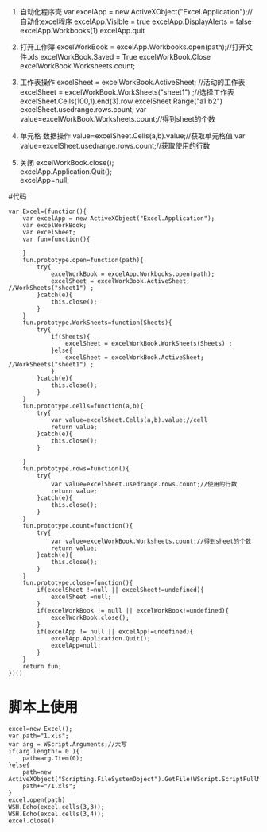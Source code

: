 1. 自动化程序壳
var excelApp = new ActiveXObject("Excel.Application");//自动化excel程序
excelApp.Visible = true
excelApp.DisplayAlerts = false
excelApp.Workbooks(1)
excelApp.quit
2. 打开工作簿
excelWorkBook = excelApp.Workbooks.open(path);//打开文件.xls
excelWorkBook.Saved = True
excelWorkBook.Close
excelWorkBook.Worksheets.count;
3. 工作表操作
excelSheet = excelWorkBook.ActiveSheet; //活动的工作表
excelSheet = excelWorkBook.WorkSheets("sheet1") ;//选择工作表
excelSheet.Cells(100,1).end(3).row
excelSheet.Range("a1:b2")
excelSheet.usedrange.rows.count;
var value=excelWorkBook.Worksheets.count;//得到sheet的个数
4. 单元格 数据操作
value=excelSheet.Cells(a,b).value;//获取单元格值
var value=excelSheet.usedrange.rows.count;//获取使用的行数

5. 关闭
excelWorkBook.close();  
excelApp.Application.Quit();  
excelApp=null;  



#代码
```
var Excel=(function(){
	var excelApp = new ActiveXObject("Excel.Application");
	var excelWorkBook;  
	var excelSheet; 
	var fun=function(){
		
	}
	fun.prototype.open=function(path){
		try{   
			excelWorkBook = excelApp.Workbooks.open(path); 
			excelSheet = excelWorkBook.ActiveSheet; //WorkSheets("sheet1") ;
		}catch(e){   
			this.close();
		}
	}
	fun.prototype.WorkSheets=function(Sheets){
		try{   
			if(Sheets){
				excelSheet = excelWorkBook.WorkSheets(Sheets) ;
			}else{
				excelSheet = excelWorkBook.ActiveSheet; //WorkSheets("sheet1") ;
			}
		}catch(e){   
			this.close();
		}
	}
	fun.prototype.cells=function(a,b){
		try{   
			var value=excelSheet.Cells(a,b).value;//cell
			return value;
		}catch(e){   
			this.close();
		}
	
	}
	fun.prototype.rows=function(){
		try{   
			var value=excelSheet.usedrange.rows.count;//使用的行数
			return value;
		}catch(e){   
			this.close();
		}
	}
	fun.prototype.count=function(){
		try{   
			var value=excelWorkBook.Worksheets.count;//得到sheet的个数
			return value;
		}catch(e){   
			this.close();
		}
	}
	fun.prototype.close=function(){
		if(excelSheet !=null || excelSheet!=undefined){  
			excelSheet =null;  
		}   
		if(excelWorkBook != null || excelWorkBook!=undefined){  
			excelWorkBook.close();  
		}   
		if(excelApp != null || excelApp!=undefined){  
			excelApp.Application.Quit();  
			excelApp=null;  
		}  
	}
	return fun;
})()
```

# 脚本上使用
```
excel=new Excel();
var path="1.xls";
var arg = WScript.Arguments;//大写
if(arg.length!= 0 ){
	path=arg.Item(0);
}else{
	path=new ActiveXObject("Scripting.FileSystemObject").GetFile(WScript.ScriptFullName).ParentFolder.Path
	path+="/1.xls";
}
excel.open(path) 
WSH.Echo(excel.cells(3,3));
WSH.Echo(excel.cells(3,4));
excel.close()
```